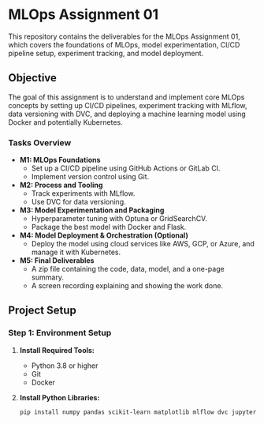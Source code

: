 # MLOps Assignment 01

This repository contains the deliverables for the MLOps Assignment 01, which covers the foundations of MLOps, model experimentation, CI/CD pipeline setup, experiment tracking, and model deployment.

## Objective

The goal of this assignment is to understand and implement core MLOps concepts by setting up CI/CD pipelines, experiment tracking with MLflow, data versioning with DVC, and deploying a machine learning model using Docker and potentially Kubernetes.

### Tasks Overview

- **M1: MLOps Foundations**
  - Set up a CI/CD pipeline using GitHub Actions or GitLab CI.
  - Implement version control using Git.
- **M2: Process and Tooling**
  - Track experiments with MLflow.
  - Use DVC for data versioning.
- **M3: Model Experimentation and Packaging**
  - Hyperparameter tuning with Optuna or GridSearchCV.
  - Package the best model with Docker and Flask.
- **M4: Model Deployment & Orchestration (Optional)**
  - Deploy the model using cloud services like AWS, GCP, or Azure, and manage it with Kubernetes.
- **M5: Final Deliverables**
  - A zip file containing the code, data, model, and a one-page summary.
  - A screen recording explaining and showing the work done.

## Project Setup

### Step 1: Environment Setup

1. **Install Required Tools:**
   - Python 3.8 or higher
   - Git
   - Docker

2. **Install Python Libraries:**
   ```bash
   pip install numpy pandas scikit-learn matplotlib mlflow dvc jupyter
